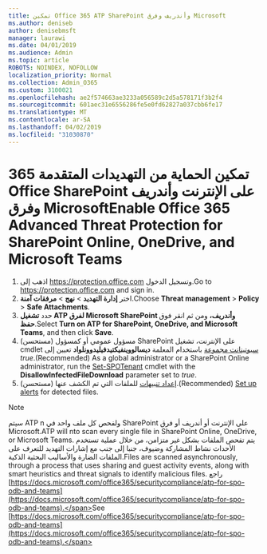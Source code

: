 ```yaml
---
title: تمكين Office 365 ATP SharePoint وأندريف وفرق Microsoft
ms.author: deniseb
author: denisebmsft
manager: laurawi
ms.date: 04/01/2019
ms.audience: Admin
ms.topic: article
ROBOTS: NOINDEX, NOFOLLOW
localization_priority: Normal
ms.collection: Admin_O365
ms.custom: 3100021
ms.openlocfilehash: ae2f574663ae3233a056589c2d5a578171f3b2f4
ms.sourcegitcommit: 601aec31e6556286fe5e0fd62827a037cbb6fe17
ms.translationtype: MT
ms.contentlocale: ar-SA
ms.lasthandoff: 04/02/2019
ms.locfileid: "31030870"
---
```

# <a name="enable-office-365-advanced-threat-protection-for-sharepoint-online-onedrive-and-microsoft-teams"></a><span data-ttu-id="84975-102">تمكين الحماية من التهديدات المتقدمة 365 Office SharePoint على الإنترنت وأندريف وفرق Microsoft</span><span class="sxs-lookup"><span data-stu-id="84975-102">Enable Office 365 Advanced Threat Protection for SharePoint Online, OneDrive, and Microsoft Teams</span></span>

1. <span data-ttu-id="84975-103">اذهب إلى https://protection.office.com وتسجيل الدخول.</span><span class="sxs-lookup"><span data-stu-id="84975-103">Go to https://protection.office.com and sign in.</span></span>
2. <span data-ttu-id="84975-104">اختر **إدارة التهديد** > **نهج** > **مرفقات آمنة**.</span><span class="sxs-lookup"><span data-stu-id="84975-104">Choose **Threat management** > **Policy** > **Safe Attachments**.</span></span>
3. <span data-ttu-id="84975-105">حدد **تشغيل ATP لفرق Microsoft SharePoint وأندريف،** ومن ثم انقر فوق **حفظ**.</span><span class="sxs-lookup"><span data-stu-id="84975-105">Select **Turn on ATP for SharePoint, OneDrive, and Microsoft Teams**, and then click **Save**.</span></span>
4. <span data-ttu-id="84975-106">(مستحسن) مسؤول عمومي أو كمسؤول SharePoint على الإنترنت، تشغيل cmdlet [سبوتينانت مجموعة](https://docs.microsoft.com/powershell/module/sharepoint-online/Set-SPOTenant?view=sharepoint-ps) باستخدام المعلمة **ديسالووينفيكتيدفيليدوونلواد** تعيين إلى *true*.</span><span class="sxs-lookup"><span data-stu-id="84975-106">(Recommended) As a global administrator or a SharePoint Online administrator, run the [Set-SPOTenant](https://docs.microsoft.com/powershell/module/sharepoint-online/Set-SPOTenant?view=sharepoint-ps) cmdlet with the **DisallowInfectedFileDownload** parameter set to *true*.</span></span>
5. <span data-ttu-id="84975-107">(مستحسن) [إعداد تنبيهات](https://docs.microsoft.com/office365/securitycompliance/turn-on-atp-for-spo-odb-and-teams#set-up-alerts-for-detected-files) للملفات التي تم الكشف عنها.</span><span class="sxs-lookup"><span data-stu-id="84975-107">(Recommended) [Set up alerts](https://docs.microsoft.com/office365/securitycompliance/turn-on-atp-for-spo-odb-and-teams#set-up-alerts-for-detected-files) for detected files.</span></span>

> [!NOTE]
> <span data-ttu-id="84975-108">سيتم ATP n ولفحص كل ملف واحد في SharePoint على الإنترنت أو أندريف أو فرق Microsoft.</span><span class="sxs-lookup"><span data-stu-id="84975-108">ATP will nto scan every single file in SharePoint Online, OneDrive, or Microsoft Teams.</span></span> <span data-ttu-id="84975-109">يتم تفحص الملفات بشكل غير متزامن، من خلال عملية تستخدم الأحداث نشاط المشاركة وضيوف، جنبا إلى جنب مع إشارات التهديد للتعرف على الملفات الضارة والأساليب البحثية الذكية.</span><span class="sxs-lookup"><span data-stu-id="84975-109">Files are scanned asynchronously, through a process that uses sharing and guest activity events, along with smart heuristics and threat signals to identify malicious files.</span></span> <span data-ttu-id="84975-110">راجع [https://docs.microsoft.com/office365/securitycompliance/atp-for-spo-odb-and-teams](https://docs.microsoft.com/office365/securitycompliance/atp-for-spo-odb-and-teams).</span><span class="sxs-lookup"><span data-stu-id="84975-110">See [https://docs.microsoft.com/office365/securitycompliance/atp-for-spo-odb-and-teams](https://docs.microsoft.com/office365/securitycompliance/atp-for-spo-odb-and-teams).</span></span>